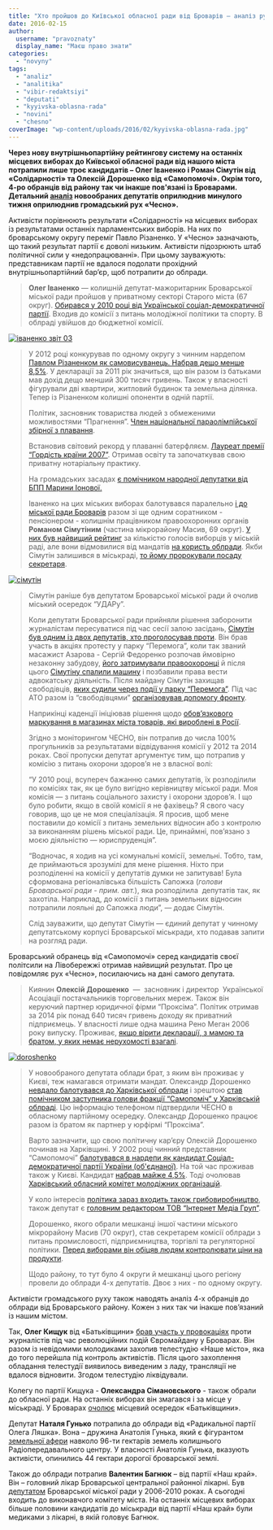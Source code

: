 ```yaml
---
title: "Хто пройшов до Київської обласної ради від Броварів – аналіз руху «Чесно»"
date: 2016-02-15
author: 
  username: "pravoznaty"
  display_name: "Маєш право знати"
categories: 
  - "novyny"
tags: 
  - "analiz"
  - "analitika"
  - "vibir-redaktsiyi"
  - "deputati"
  - "kyyivska-oblasna-rada"
  - "novini"
  - "chesno"
coverImage: "wp-content/uploads/2016/02/kyyivska-oblasna-rada.jpg"
---
```


**Через нову внутрішньопартійну рейтингову систему на останніх місцевих виборах до Київської обласної ради від нашого міста потрапили лише троє кандидатів – Олег Іваненко і Роман Сімутін від «Солідарності» та Олексій Дорошенко від «Самопомочі». Окрім того, 4-ро обранців від району так чи інакше пов'язані із Броварами. Детальний [аналіз](https://www.chesno.org/post/254/) новообраних депутатів оприлюднив минулого тижня оприлюднив громадський рух «Чесно».**

Активісти порівнюють результати «Солідарності» на місцевих виборах із результатами останніх парламентських виборів. На них по броварському округу переміг Павло Різаненко. У «Чесно» зазначають, що такий результат партії є доволі низьким. Активісти підозрюють штаб політичної сили у «недопрацюванні». При цьому зауважують: представникам партії не вдалося подолати прохідний внутрішньопартійний бар’єр, щоб потрапити до облради.

> **Олег Іваненко** — колишній депутат-мажоритарник Броварської міської ради пройшов у приватному секторі Старого міста (67 округ). [Обирався у 2010 році від Української соціал-демократичної партії](https://www.cvk.gov.ua/pls/vm2010/WM02815?PID112=30&PID102=1554&PF7691=1554&rej=0&pt00_t001f01=800&pxto=0). Входив до комісії з питань молодіжної політики та спорту. В облраді увійшов до бюджетної комісії.

[![іваненко звіт 03](https://mpz.brovary.org/wp-content/uploads/2015/04/ivanenko-zvit-03.jpg)](https://mpz.brovary.org/wp-content/uploads/2015/04/ivanenko-zvit-03.jpg)

> У 2012 році конкурував по одному округу з чинним нардепом [Павлом Різаненком як самовисуванець. Набрав дещо менше 8,5%](https://www.cvk.gov.ua/pls/vnd2012/WP040?PT001F01=900&pf7331=97). У декларації за 2011 рік значиться, що він разом із батьками мав дохід дещо менший 300 тисяч гривень. Також у власності фігурували дві квартири, житловий будинок та земельна ділянка. Тепер із Різаненком колишні опоненти в одній партії.
> 
> Політик, засновник товариства людей з обмеженими можливостями “Прагнення”. [Член національної параолімпійської збірної з плавання](https://gordist.org/laureate/2007/oleg_vanenko/).
> 
> Встановив світовий рекорд у плаванні батерфляєм. [Лауреат премії “Гордість країни 2007”](https://gordist.org/laureate/2007/oleg_vanenko/). Отримав освіту та започаткував свою приватну нотаріальну практику.
> 
> На громадських засадах [є помічником народної депутатки від БПП Марини Іонової.](https://posipaky.info/mp/10233)
> 
> Іваненко на цих міських виборах балотувався паралельно [і до міської ради Броварів](https://www.cvk.gov.ua/wvm2015/pvm066pt001f01=100pt00_t001f01=100pid102=1554pf7691=1554pt004f01=3rej=0) разом зі ще одним соратником - пенсіонером - колишнім працівником правоохоронних органів **Романом Сімутіним** (частина мікрорайону Масив, 69 округ). [У них був найвищий рейтинг](https://www.cvk.gov.ua/pls/vm2015/PVM056?PID102=1554&PF7691=1554&PT001F01=100&rej=0&pt00_t001f01=100) за кількістю голосів виборців у міській раді, але вони відмовилися від мандатів [на користь облради](https://www.cvk.gov.ua/pls/vm2015/PVM057?PID112=12&PID102=884&PF7691=884&PT001F01=100&rej=0&pt00_t001f01=100). Якби Сімутін залишився в міськраді, [то йому пророкували посаду секретаря](https://brovary.net.ua/golovni-novyny/moya-kandydatura-na-posadu-sekretarya-miskrady-vyyavylasya-nekomfortnoyu-simutin/moya-kandydatura-na-posadu-sekretarya-miskrady-vyyavylasya-nekomfortnoyu-simutin/).

[![сімутін](https://mpz.brovary.org/wp-content/uploads/2014/01/simutin-.jpg)](https://mpz.brovary.org/wp-content/uploads/2014/01/simutin-.jpg)

> Сімутін раніше був депутатом Броварської міської ради й очолив міський осередок “УДАРу”.
> 
> Коли депутати Броварської ради прийняли рішення заборонити журналістам пересуватися під час сесії залою засідань, [Сімутін був одним із двох депутатів, хто проголосував проти](https://imi.org.ua/news/41539-brovarski-deputati-zaboronili-jurnalistam-peresuvatisya-zaloyu-pid-chas-zasidan-miskradi.html). Він брав участь в акціях протесту у парку “Перемога”, коли так званий масажист Азарова - Сергій Федоренко розпочав ймовірно незаконну забудову, [його затримували правоохоронці](https://tyzhden.ua/News/81402) й після цього [Сімутіну спалили машину](https://www.pravda.com.ua/news/2013/06/10/6991837/view_print/) і позбавили права вести адвокатську діяльність. Після майдану Сімутін захищав свободівців, [яких судили через події у парку “Перемога”](https://brovary.osp-ua.info/druk/single-77939_zvidky-idxnews.html). Під час АТО разом із “свободівцями” [організовував допомогу фронту](https://www.donetsk.svoboda.org.ua/diyalnist/novyny/055882/).
> 
> Наприкінці каденції ініціював рішення щодо [обов’язкового маркування в магазинах міста товарів, які вироблені в Росії](https://archive.is/JOTDV).
> 
> Згідно з моніторингом ЧЕСНО, він потрапив до числа 100% прогульників за результатами відвідування комісії у 2012 та 2014 роках. Свої пропуски депутат аргументує тим, що потрапив у комісію з питань охорони здоров’я не з власної волі:
> 
> “У 2010 році, всупереч бажанню самих депутатів, їх розподілили по комісіях так, як це було вигідно керівництву міської ради. Моя комісія — з питань соціального захисту і охорони здоров’я. І що було робити, якщо в своїй комісії я не фахівець? Я свого часу говорив, що це не моя спеціалізація. Я просив, щоб мене поставили до комісії з питань земельних відносин або з контролю за виконанням рішень міської ради. Це, принаймні, пов’язано з моєю діяльністю — юриспруденція”.
> 
> “Водночас, я ходив на усі комунальні комісії, земельні. Тобто, там, де приймаються зрозумілі для мене рішення. Ніхто при розподіленні на комісії у депутатів думки не запитував! Була сформована регіоналівська більшість Сапожка (_голови Броварської ради - прим. авт._), яка розподілила  депутатів так, як захотіла. Наприклад, до комісії з питань земельних відносин потрапили лояльні до Сапожка люди”, — додає Сімутін.
> 
> Слід зауважити, що депутат Сімутін — єдиний депутат у чинному депутатському корпусі Броварської міськради, хто подавав запити на розгляд ради.

Броварський обранець від «Самопомочі» серед кандидатів своєї політсили на Лівобережжі отримав найвищий результат. Про це повідомляє рух «Чесно», посилаючись на дані самого депутата.

> Киянин **Олексій Дорошенко**  —  засновник і директор  Української Асоціації постачальників торговельних мереж. Також він керуючий партнер юридичної фірми “Проксіма”. Політик отримав за 2014 рік понад 640 тисяч гривень доходу як приватний підприємець. У власності лише одна машина Рено Меган 2006 року випуску. Проживає, [якщо вірити декларації, з мамою та братом, у яких немає нерухомості взагалі](https://samopomich.ua/vybory2015/doroshenko-oleksij-oleksandrovych/).

[![doroshenko](https://mpz.brovary.org/wp-content/uploads/2016/02/doroshenko.jpg)](https://mpz.brovary.org/wp-content/uploads/2016/02/doroshenko.jpg)

> У новообраного депутата облади брат, з яким він проживає у Києві, теж намагався отримати мандат. Олександр Дорошенко [невдало балотувався до Харківської облради](https://www.cvk.gov.ua/pls/vm2015/PVM056?PF6511=190&PID102=5441&PF7691=5441&PT001F01=100&rej=0&pt00_t001f01=100) і зрештою [став помічником заступника голови фракції “Самопоміч” у Харківській облраді](https://www.proxima.kiev.ua/ua/news/429/). Цю інформацію телефоном підтвердили ЧЕСНО в обласному партійному осередку. Олександр Дорошенко працює разом із братом як партнер у юрфірмі “Проксіма”.
> 
> Варто зазначити, що свою політичну кар’єру Олексій Дорошенко починав на Харківщині. У 2002 році чинний представник “Самопомочі” [балотувався в нардепи як кандидат Соціал-демократичної партії України (об'єднаної)](https://www.cvk.gov.ua/pls/vd2002/WEBPROC3V?kodvib=400&kodkand=11377). На той час проживав також у Києві. Кандидат [набрав майже 4,5%](https://www.cvk.gov.ua/pls/vd2002/WEBPROC69V?kodvib=400&kodreg=63&kodokr=170). Тоді очолював [Харківський обласний комітет молодіжних організацій](https://www.proximainform.net/content/news/332/42976/).
> 
> У коло інтересів [політика зараз входить також грибовиробництво](https://www.proxima.kiev.ua/ua/news/424/), також депутат є [головним редактором ТОВ “Інтернет Медіа Груп”](https://www.getman-museum.kiev.ua/index/novini5/0-28).
> 
> Дорошенко, якого обрали мешканці іншої частини міського мікрорайону Масив (70 округ), став секретарем комісії облради з питань промисловості, підприємництва, торгівлі та регуляторної політики. [Перед виборами він обіцяв людям контролювати ціни на продукти](https://www.proxima.kiev.ua/ua/news/428/).
> 
> Щодо району, то тут було 4 округи й мешканці цього регіону провели до облради 4-х депутатів. Двоє з них - по одному округу.

Активісти громадського руху також наводять аналіз 4-х обранців до облради від Броварського району. Кожен з них так чи інакше пов’язаний із нашим містом.

Так, **Олег Кищук** від «Батьківщини» [брав участь у провокаціях](https://mpz.brovary.org/ruh-chesno-zaklikaye-batkivshhinu-ne-visuvati-kishhuka-kandidatom-na-viborah/) проти журналістів під час революційних подій Євромайдану у Броварах. Він разом із невідомими молодиками захопив телестудію «Наше місто», яка до того перейшла під контроль активістів. Після цього захоплення обладання телестудії виявилось виведеним з ладу, трансляції не вдалося відновити. Згодом телестудію ліквідували.

Колегу по партії Кищука - **Олександра Сімановського** - також обрали до обласної ради. На останніх виборах він змагався і за місце у міськраді. У Броварах [очолює](https://www.batkivschyna-kievobl.com.ua/ru/text/oseredki) місцевий осередок «Батьківщини».

Депутат **Наталя Гунько** потрапила до облради від «Радикальної партії Олега Ляшка». Вона – дружина Анатолія Гунька, який є фігурантом [земельної афери](https://mpz.brovary.org/rik-radio-abo-zemli-groshi-dva-sudi-brovarska-tragikomediya-na-dvi-diyi/) навколо 96-ти гектарів земель колишнього Радіопередавального центру. У власності Анатолія Гунька, вказують активісти, опинились 44 гектари дорогої броварської землі.

Також до облради потрапив **Валентин Багнюк** – від партії «Наш край». Він – головний лікар Броварської центральної районної лікарні. Був [депутатом](https://w1.c1.rada.gov.ua/pls/z7502/A012?rdat1=29.11.2010&rf7691=1554) Броварської міської ради у 2006-2010 роках. А сьогодні входить до виконавчого комітету міста. На останніх місцевих виборах більше половини кандидатів до міськради від партії «Наш край» були медиками з лікарні, в якій головує Багнюк.

